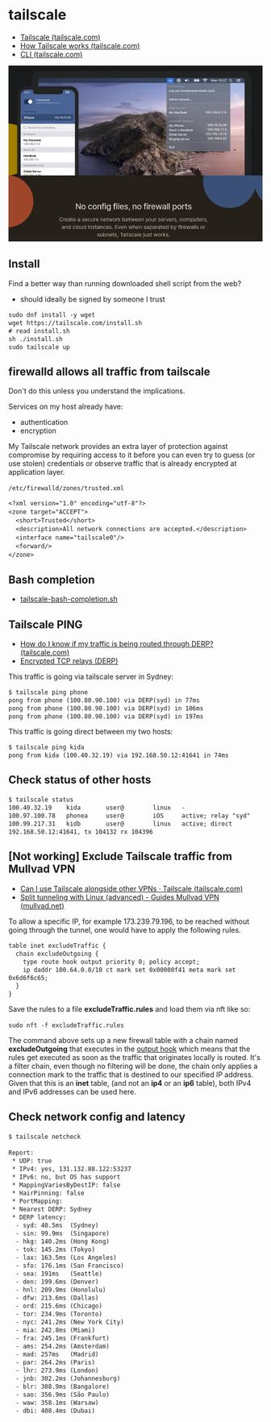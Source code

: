 # tailscale

- [Tailscale (tailscale.com)](https://tailscale.com/)
- [How Tailscale works (tailscale.com)](https://tailscale.com/blog/how-tailscale-works/)
- [CLI (tailscale.com)](https://tailscale.com/kb/1080/cli/)

![](assets/tailscale.png)

## Install

Find a better way than running downloaded shell script from the web?

- should ideally be signed by someone I trust

```shell
sudo dnf install -y wget
wget https://tailscale.com/install.sh
# read install.sh
sh ./install.sh
sudo tailscale up
```

## firewalld allows all traffic from tailscale

Don't do this unless you understand the implications.

Services on my host already have:

- authentication
- encryption

My Tailscale network provides an extra layer of protection
against compromise by requiring access to it before you
can even try to guess (or use stolen) credentials or observe
traffic that is already encrypted at application layer.

`/etc/firewalld/zones/trusted.xml`

```txt
<?xml version="1.0" encoding="utf-8"?>
<zone target="ACCEPT">
  <short>Trusted</short>
  <description>All network connections are accepted.</description>
  <interface name="tailscale0"/>
  <forward/>
</zone>
```

## Bash completion

- [tailscale-bash-completion.sh](tailscale/tailscale-bash-completion.sh)

## Tailscale PING

- [How do I know if my traffic is being routed through DERP? (tailscale.com)](https://tailscale.com/kb/1023/troubleshooting/#how-do-i-know-if-my-traffic-is-being-routed-through-derp)
- [Encrypted TCP relays (DERP)](https://tailscale.com/blog/how-tailscale-works/#encrypted-tcp-relays-derp)

This traffic is going via tailscale server in Sydney:

```shell
$ tailscale ping phone
pong from phone (100.80.90.100) via DERP(syd) in 77ms
pong from phone (100.80.90.100) via DERP(syd) in 106ms
pong from phone (100.80.90.100) via DERP(syd) in 197ms
```

This traffic is going direct between my two hosts:

```shell
$ tailscale ping kida
pong from kida (100.40.32.19) via 192.168.50.12:41641 in 74ms
```

## Check status of other hosts

```shell
$ tailscale status
100.40.32.19    kida       user@        linux   -
100.97.100.78   phonea     user@        iOS     active; relay "syd"
100.99.217.31   kidb       user@        linux   active; direct 192.168.50.12:41641, tx 104132 rx 104396
```

## [Not working] Exclude Tailscale traffic from Mullvad VPN 

- [Can I use Tailscale alongside other VPNs · Tailscale (tailscale.com)](https://tailscale.com/kb/1105/other-vpns/)
- [Split tunneling with Linux (advanced) - Guides  Mullvad VPN (mullvad.net)](https://mullvad.net/en/help/split-tunneling-with-linux-advanced/#excluding)

To allow a specific IP, for example 173.239.79.196, to be reached without going through the tunnel, one would have to apply the following rules.

```
table inet excludeTraffic {
  chain excludeOutgoing {
    type route hook output priority 0; policy accept;
    ip daddr 100.64.0.0/10 ct mark set 0x00000f41 meta mark set 0x6d6f6c65;
  }
}
```

Save the rules to a file **excludeTraffic.rules** and load them via nft like so:

`sudo nft -f excludeTraffic.rules`

The command above sets up a new firewall table with a chain named **excludeOutgoing** that executes in the [output hook](https://wiki.nftables.org/wiki-nftables/index.php/Netfilter_hooks) which means that the rules get executed as soon as the traffic that originates locally is routed. It's a filter chain, even though no filtering will be done, the chain only applies a connection mark to the traffic that is destined to our specified IP address. Given that this is an **inet** table, (and not an **ip4** or an **ip6** table), both IPv4 and IPv6 addresses can be used here.

## Check network config and latency

```shell
$ tailscale netcheck

Report:
 * UDP: true
 * IPv4: yes, 131.132.88.122:53237
 * IPv6: no, but OS has support
 * MappingVariesByDestIP: false
 * HairPinning: false
 * PortMapping:
 * Nearest DERP: Sydney
 * DERP latency:
  - syd: 40.5ms  (Sydney)
  - sin: 99.9ms  (Singapore)
  - hkg: 140.2ms (Hong Kong)
  - tok: 145.2ms (Tokyo)
  - lax: 163.5ms (Los Angeles)
  - sfo: 176.1ms (San Francisco)
  - sea: 191ms   (Seattle)
  - den: 199.6ms (Denver)
  - hnl: 209.9ms (Honolulu)
  - dfw: 213.6ms (Dallas)
  - ord: 215.6ms (Chicago)
  - tor: 234.9ms (Toronto)
  - nyc: 241.2ms (New York City)
  - mia: 242.8ms (Miami)
  - fra: 245.1ms (Frankfurt)
  - ams: 254.2ms (Amsterdam)
  - mad: 257ms   (Madrid)
  - par: 264.2ms (Paris)
  - lhr: 273.9ms (London)
  - jnb: 302.2ms (Johannesburg)
  - blr: 308.9ms (Bangalore)
  - sao: 356.9ms (São Paulo)
  - waw: 358.1ms (Warsaw)
  - dbi: 408.4ms (Dubai)
```
